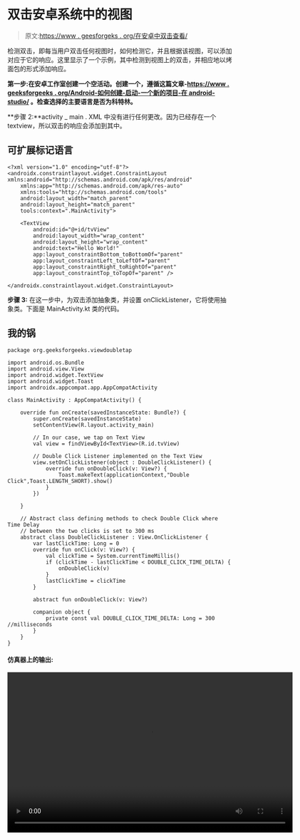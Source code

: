 # 双击安卓系统中的视图

> 原文:[https://www . geesforgeks . org/在安卓中双击查看/](https://www.geeksforgeeks.org/double-tap-on-a-view-in-android/)

检测双击，即每当用户双击任何视图时，如何检测它，并且根据该视图，可以添加对应于它的响应。这里显示了一个示例，其中检测到视图上的双击，并相应地以烤面包的形式添加响应。

**第一步:**在安卓工作室创建一个空活动。创建一个，遵循这篇文章-[https://www . geeksforgeeks . org/Android-如何创建-启动-一个新的项目-在 android-studio/](https://www.geeksforgeeks.org/android-how-to-create-start-a-new-project-in-android-studio/) 。检查选择的主要语言是否为**科特林。**

**步骤 2:**activity _ main . XML 中没有进行任何更改。因为已经存在一个 textview，所以双击的响应会添加到其中。

## 可扩展标记语言

```
<?xml version="1.0" encoding="utf-8"?>
<androidx.constraintlayout.widget.ConstraintLayout xmlns:android="http://schemas.android.com/apk/res/android"
    xmlns:app="http://schemas.android.com/apk/res-auto"
    xmlns:tools="http://schemas.android.com/tools"
    android:layout_width="match_parent"
    android:layout_height="match_parent"
    tools:context=".MainActivity">

    <TextView
        android:id="@+id/tvView"
        android:layout_width="wrap_content"
        android:layout_height="wrap_content"
        android:text="Hello World!"
        app:layout_constraintBottom_toBottomOf="parent"
        app:layout_constraintLeft_toLeftOf="parent"
        app:layout_constraintRight_toRightOf="parent"
        app:layout_constraintTop_toTopOf="parent" />

</androidx.constraintlayout.widget.ConstraintLayout>
```

**步骤 3:** 在这一步中，为双击添加抽象类，并设置 onClickListener，它将使用抽象类。下面是 MainActivity.kt 类的代码。

## 我的锅

```
package org.geeksforgeeks.viewdoubletap

import android.os.Bundle
import android.view.View
import android.widget.TextView
import android.widget.Toast
import androidx.appcompat.app.AppCompatActivity

class MainActivity : AppCompatActivity() {

    override fun onCreate(savedInstanceState: Bundle?) {
        super.onCreate(savedInstanceState)
        setContentView(R.layout.activity_main)

        // In our case, we tap on Text View
        val view = findViewById<TextView>(R.id.tvView)

        // Double Click Listener implemented on the Text View
        view.setOnClickListener(object : DoubleClickListener() {
            override fun onDoubleClick(v: View?) {
                Toast.makeText(applicationContext,"Double Click",Toast.LENGTH_SHORT).show()
            }
        })

    }

    // Abstract class defining methods to check Double Click where Time Delay 
    // between the two clicks is set to 300 ms
    abstract class DoubleClickListener : View.OnClickListener {
        var lastClickTime: Long = 0
        override fun onClick(v: View?) {
            val clickTime = System.currentTimeMillis()
            if (clickTime - lastClickTime < DOUBLE_CLICK_TIME_DELTA) {
                onDoubleClick(v)
            }
            lastClickTime = clickTime
        }

        abstract fun onDoubleClick(v: View?)

        companion object {
            private const val DOUBLE_CLICK_TIME_DELTA: Long = 300 //milliseconds
        }
    }
}
```

#### 仿真器上的输出:

<video class="wp-video-shortcode" id="video-496607-1" width="640" height="360" preload="metadata" controls=""><source type="video/mp4" src="https://media.geeksforgeeks.org/wp-content/uploads/20201001115121/Screen-Recording-2020-09-23-at-14.39.09.mp4?_=1">[https://media.geeksforgeeks.org/wp-content/uploads/20201001115121/Screen-Recording-2020-09-23-at-14.39.09.mp4](https://media.geeksforgeeks.org/wp-content/uploads/20201001115121/Screen-Recording-2020-09-23-at-14.39.09.mp4)</video>